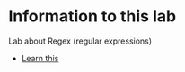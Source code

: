 # Information to this lab
Lab about Regex (regular expressions)

+ [Learn this](https://habr.com/ru/post/545150/)